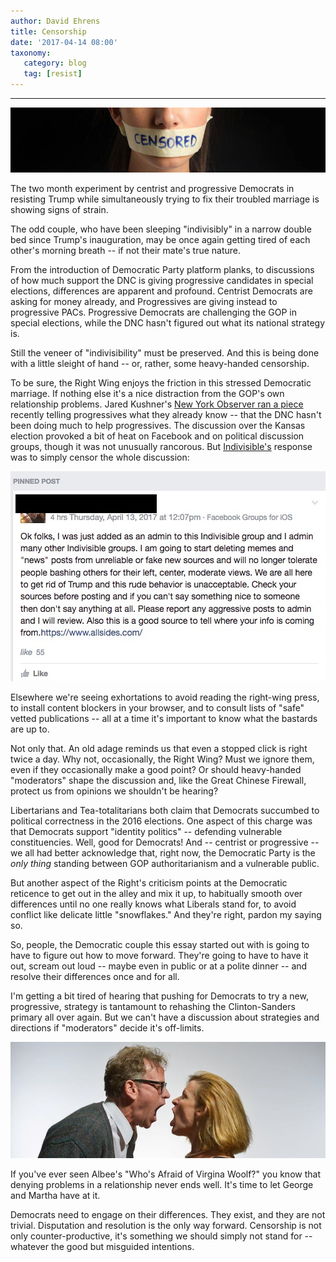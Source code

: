 ```yaml
---
author: David Ehrens
title: Censorship
date: '2017-04-14 08:00'
taxonomy:
   category: blog
   tag: [resist]
---
```

---

![](censorship.jpg)

The two month experiment by centrist and progressive Democrats in resisting Trump while simultaneously trying to fix their troubled marriage is showing signs of strain.

The odd couple,  who have been sleeping "indivisibly" in a narrow double bed since Trump's inauguration, may be once again getting tired of each other's morning breath -- if not their mate's true nature.

From the introduction of Democratic Party platform planks, to discussions of how much support the DNC is giving progressive candidates in special elections, differences are apparent and profound. Centrist Democrats are asking for money already, and Progressives are giving instead to progressive PACs. Progressive Democrats are challenging the GOP in special elections, while the DNC hasn't figured out what its national strategy is.

Still the veneer of "indivisibility" must be preserved. And this is being done with a little sleight of hand -- or, rather, some heavy-handed censorship.

To be sure, the Right Wing enjoys the friction in this stressed Democratic marriage. If nothing else it's a nice distraction from the GOP's own relationship problems. Jared Kushner's [New York Observer ran a piece](http://observer.com/2017/04/thompson-estes-special-election-kansas-democratic-party-progressives/) recently telling progressives what they already know -- that the DNC hasn't been doing much to help progressives. The discussion over the Kansas election provoked a bit of heat on Facebook and on political discussion groups, though it was not unusually rancorous. But [Indivisible's](https://www.indivisible.us/) response was to simply censor the whole discussion:

![](indivisible.jpg)

Elsewhere we're seeing exhortations to avoid reading the right-wing press, to install content blockers in your browser, and to consult lists of "safe" vetted publications -- all at a time it's important to know what the bastards are up to.

Not only that. An old adage reminds us that even a stopped click is right twice a day. Why not, occasionally, the Right Wing? Must we ignore them, even if they occasionally make a good point? Or should heavy-handed "moderators" shape the discussion and, like the Great Chinese Firewall, protect us from opinions we shouldn't be hearing?

Libertarians and Tea-totalitarians both claim that Democrats succumbed to political correctness in the 2016 elections. One aspect of this charge was that Democrats support "identity politics" -- defending vulnerable constituencies. Well, good for Democrats! And -- centrist or progressive -- we all had better acknowledge that, right now, the Democratic Party is the *only thing* standing between GOP authoritarianism and a vulnerable public.

But another aspect of the Right's criticism points at the Democratic reticence to get out in the alley and mix it up, to habitually smooth over differences until no one really knows what Liberals stand for, to avoid conflict like delicate little "snowflakes." And they're right, pardon my saying so.

So, people, the Democratic couple this essay started out with is going to have to figure out how to move forward. They're going to have to have it out, scream out loud -- maybe even in public or at a polite dinner -- and resolve their differences once and for all.

I'm getting a bit tired of hearing that pushing for Democrats to try a new, progressive, strategy is tantamount to rehashing the Clinton-Sanders primary all over again. But we can't have a discussion about strategies and directions if "moderators" decide it's off-limits.

![](albee.jpg)

If you've ever seen Albee's "Who's Afraid of Virgina Woolf?" you know that denying problems in a relationship never ends well. It's time to let George and Martha have at it.

Democrats need to engage on their differences. They exist, and they are not trivial. Disputation and resolution is the only way forward. Censorship is not only counter-productive, it's something we should simply not stand for -- whatever the good but misguided intentions.

